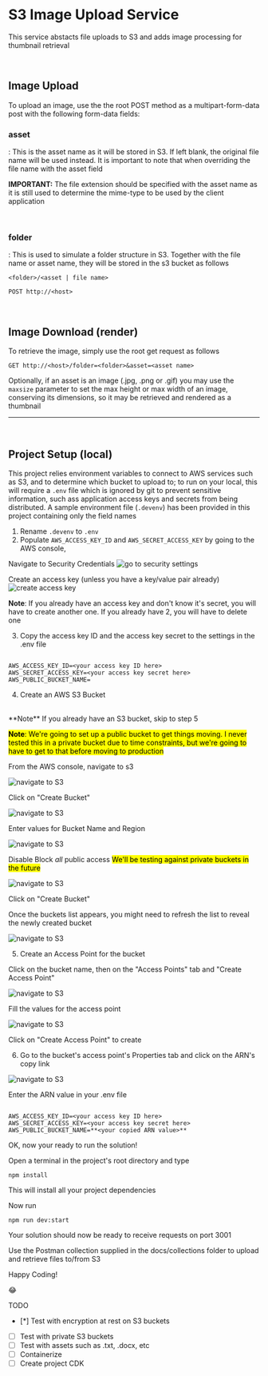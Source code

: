 # S3 Image Upload Service
This service abstacts file uploads to S3 and adds image processing for thumbnail retrieval

<br/>

## Image Upload
To upload an image, use the the root POST method as a multipart-form-data post with the following form-data fields:

### asset
: This is the asset name as it will be stored in S3. If left blank, the original file name will be used instead. It is important to note that when overriding the file name with the asset field 

**IMPORTANT:** The file extension should be specified with the asset name as it is still used to determine the mime-type to be used by the client application

<br/>

### folder
: This is used to simulate a folder structure in S3. Together with the file name or asset name, they will be stored in the s3 bucket as follows

`<folder>/<asset | file name>`

```
POST http://<host> 

```

<br/>

## Image Download (render)
To retrieve the image, simply use the root get request as follows
```
GET http://<host>/folder=<folder>&asset=<asset name>
```

Optionally, if an asset is an image (.jpg, .png or .gif) you may use the `maxsize` parameter to set the max height or max width of an image, conserving its dimensions, so it may be retrieved and rendered as a thumbnail

---

<br/>

## Project Setup (local)
This project relies environment variables to connect to AWS services such as S3, and to determine which bucket to upload to; to run on your local, this will require a `.env` file which is ignored by git to prevent sensitive information, such ass application access keys and secrets from being distributed. A sample environment file (`.devenv`) has been provided in this project containing only the field names

1. Rename `.devenv` to `.env`
2. Populate `AWS_ACCESS_KEY_ID` and `AWS_SECRET_ACCESS_KEY` by going to the AWS console, 


Navigate to Security Credentials
![go to security settings](docs/images/go-to-security-credentials.jpg)

Create an access key (unless you have a key/value pair already)
![create access key](docs/images/create-access-key.jpg)

**Note**: If you already have an access key and don't know it's secret, you will have to create another one. If you already have 2, you will have to delete one

3. Copy the access key ID and the access key secret to the settings in the .env file
```

AWS_ACCESS_KEY_ID=<your access key ID here>
AWS_SECRET_ACCESS_KEY=<your access key secret here>
AWS_PUBLIC_BUCKET_NAME=

```
4. Create an AWS S3 Bucket 
<br/>
**Note** If you already have an S3 bucket, skip to step 5

<mark>**Note**: We're going to set up a public bucket to get things moving. I never tested this in a private bucket due to time constraints, but we're going to have to get to that before moving to production</mark>

From the AWS console, navigate to s3

![navigate to S3](docs/images/navigate-to-s3.jpg)

Click on "Create Bucket"

![navigate to S3](docs/images/create-bucket.jpg)

Enter values for Bucket Name and Region

![navigate to S3](docs/images/bucket-name-and-region.jpg)

Disable Block *all* public access <mark>We'll be testing against private buckets in the future</mark>

![navigate to S3](docs/images/allow-public-access.jpg)

Click on "Create Bucket"

Once the buckets list appears, you might need to refresh the list to reveal the newly created bucket

![navigate to S3](docs/images/refresh-to-reveal-bucket.jpg)

5. Create an Access Point for the bucket

Click on the bucket name, then on the "Access Points" tab and "Create Access Point"

![navigate to S3](docs/images/create-access-point.jpg)

Fill the values for the access point

![navigate to S3](docs/images/programmatic-access-point.jpg)

Click on "Create Access Point" to create

6. Go to the bucket's access point's Properties tab and click on the ARN's copy link



![navigate to S3](docs/images/arn.jpg)

Enter the ARN value in your .env file

```

AWS_ACCESS_KEY_ID=<your access key ID here>
AWS_SECRET_ACCESS_KEY=<your access key secret here>
AWS_PUBLIC_BUCKET_NAME=**<your copied ARN value>**

```

OK, now your ready to run the solution!

Open a terminal in the project's root directory and type

`npm install`

This will install all your project dependencies

Now run

`npm run dev:start`

Your solution should now be ready to receive requests on port 3001

Use the Postman collection supplied in the docs/collections folder to upload and retrieve files to/from S3

Happy Coding! 

:joy:

TODO
- [*] Test with encryption at rest on S3 buckets
- [ ] Test with private S3 buckets
- [ ] Test with assets such as .txt, .docx, etc
- [ ] Containerize
- [ ] Create project CDK